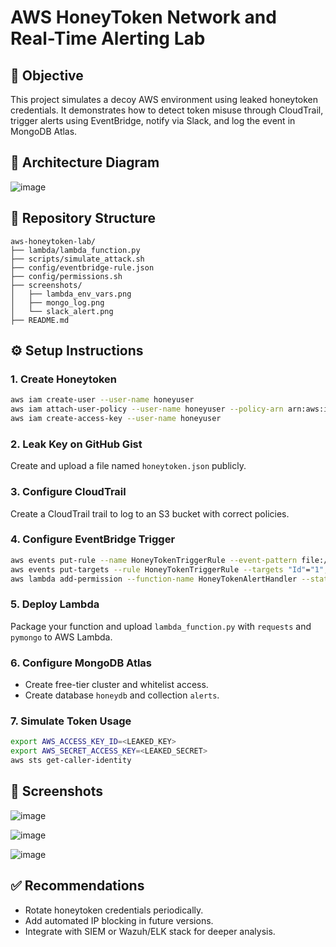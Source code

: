 # AWS HoneyToken Network and Real-Time Alerting Lab

## 🧠 Objective

This project simulates a decoy AWS environment using leaked honeytoken credentials.
It demonstrates how to detect token misuse through CloudTrail, trigger alerts using
EventBridge, notify via Slack, and log the event in MongoDB Atlas.

## 📐 Architecture Diagram

![image](https://github.com/user-attachments/assets/8aef87b7-f413-4f37-83bb-67d9174b9860)



## 📂 Repository Structure

```
aws-honeytoken-lab/
├── lambda/lambda_function.py
├── scripts/simulate_attack.sh
├── config/eventbridge-rule.json
├── config/permissions.sh
├── screenshots/
│   ├── lambda_env_vars.png
│   ├── mongo_log.png
│   └── slack_alert.png
├── README.md
```

## ⚙️ Setup Instructions

### 1. Create Honeytoken
```bash
aws iam create-user --user-name honeyuser
aws iam attach-user-policy --user-name honeyuser --policy-arn arn:aws:iam::aws:policy/ReadOnlyAccess
aws iam create-access-key --user-name honeyuser
```

### 2. Leak Key on GitHub Gist
Create and upload a file named `honeytoken.json` publicly.

### 3. Configure CloudTrail
Create a CloudTrail trail to log to an S3 bucket with correct policies.

### 4. Configure EventBridge Trigger
```bash
aws events put-rule --name HoneyTokenTriggerRule --event-pattern file://config/eventbridge-rule.json --region sa-east-1
aws events put-targets --rule HoneyTokenTriggerRule --targets "Id"="1","Arn"="arn:aws:lambda:sa-east-1:<ACCOUNT_ID>:function:HoneyTokenAlertHandler" --region sa-east-1
aws lambda add-permission --function-name HoneyTokenAlertHandler --statement-id "AllowExecutionFromEventBridge" --action "lambda:InvokeFunction" --principal events.amazonaws.com --source-arn "arn:aws:events:sa-east-1:<ACCOUNT_ID>:rule/HoneyTokenTriggerRule"
```

### 5. Deploy Lambda
Package your function and upload `lambda_function.py` with `requests` and `pymongo` to AWS Lambda.

### 6. Configure MongoDB Atlas
- Create free-tier cluster and whitelist access.
- Create database `honeydb` and collection `alerts`.

### 7. Simulate Token Usage
```bash
export AWS_ACCESS_KEY_ID=<LEAKED_KEY>
export AWS_SECRET_ACCESS_KEY=<LEAKED_SECRET>
aws sts get-caller-identity
```

## 📸 Screenshots

  ![image](https://github.com/user-attachments/assets/eb82e89d-3a31-44d2-90d3-65129cc31f07)

  ![image](https://github.com/user-attachments/assets/54c602ac-4f3b-461e-bea1-b27fd27a649b)

  ![image](https://github.com/user-attachments/assets/9ef21d52-c4ed-428f-bbc1-db6a9fd039e5)


## ✅ Recommendations

- Rotate honeytoken credentials periodically.
- Add automated IP blocking in future versions.
- Integrate with SIEM or Wazuh/ELK stack for deeper analysis.

